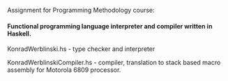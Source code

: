 Assignment for Programming Methodology course:

#### Functional programming language interpreter and compiler written in Haskell.

KonradWerblinski.hs - type checker and interpreter

KonradWerblinskiCompiler.hs - compiler, translation to stack based macro assembly for Motorola 6809 processor.
